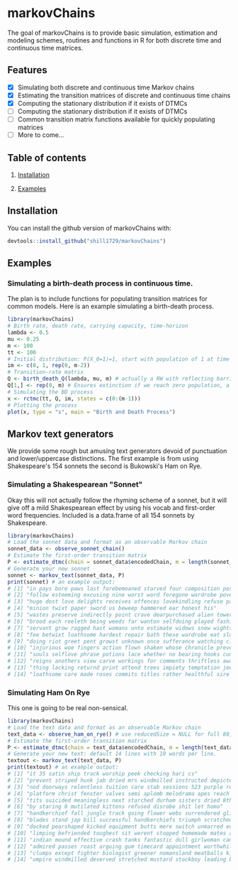
# markovChains

<!-- badges: start -->
<!-- badges: end -->

The goal of markovChains is to provide basic simulation, estimation and modeling schemes, routines and functions in R for both discrete time and continuous time matrices.


## Features

- [x] Simulating both discrete and continuous time Markov chains
- [x] Estimating the transition matrices of discrete and continuous time chains
- [x] Computing the stationary distribution if it exists of DTMCs
- [ ] Computing the stationary distribution if it exists of DTMCs
- [ ] Common transition matrix functions available for quickly populating matrices
- [ ] More to come...

## Table of contents
1. [Installation](#installation)

2. [Examples](#examples)

## Installation

You can install the github version of markovChains with:

``` r
devtools::install_github("shill1729/markovChains")
```

## Examples

### Simulating a birth-death process in continuous time.
The plan is to include functions for populating transition matrices for common models. Here is an example
simulating a birth-death process.
```r
library(markovChains)
# Birth rate, death rate, carrying capacity, time-horizon
lambda <- 0.5
mu <- 0.25
m <- 100
tt <- 100
# Initial distribution: P(X_0=1)=1, start with population of 1 at time zero with 100% chance.
im <- c(0, 1, rep(0, m-2))
# Transition-rate matrix
Q <- birth_death_Q(lambda, mu, m) # actually a RW with reflecting barriers transition rate matrix
Q[1,] <- rep(0, m) # Ensures extinction if we reach zero population, a true BD process transition-rate matrix
# Simulating the BD process
x <- rctmc(tt, Q, im, states = c(0:(m-1)))
# Plotting the process
plot(x, type = "s", main = "Birth and Death Process")
```

## Markov text generators

We provide some rough but amusing text generators devoid of punctuation and lower/uppercase distinctions. The first example is from using Shakespeare's 154 sonnets the second is Bukowski's Ham on Rye.

### Simulating a Shakespearean "Sonnet"

Okay this will not actually follow the rhyming scheme of a sonnet, but it will give off a mild Shakespearean effect by using his vocab and first-order word frequencies. Included is a data.frame of all 154 sonnets by Shakespeare.

```r
library(markovChains)
# Load the sonnet data and format as an observable Markov chain
sonnet_data <- observe_sonnet_chain()
# Estimate the first-order transition matrix
P <- estimate_dtmc(chain = sonnet_data$encodedChain, m = length(sonnet_data$stateSpace))
# Generate your new sonnet
sonnet <- markov_text(sonnet_data, P)
print(sonnet) # an example output:
# [1] "in pays bore paws last forebemoaned starved four composition possessing"            
# [2] "follow esteeming excusing nine worst word foregone wardrobe poverty famine"         
# [3] "huge dost love delights receives offences lovekindling refuse paid lame"            
# [4] "minion twixt paper sword us beweep hammered ear honest his"                         
# [5] "wastes preserve indirectly point crave dearpurchased alien towers oergreen disperse"
# [6] "brood each reeleth being weeds far wanton selfdoing played fashion"                 
# [7] "servant grow ragged hast womans unto estimate widows snow wights"                   
# [8] "fee betwixt loathsome hardest repair bath these wardrobe eat slumbers"              
# [9] "doing riot greet pent growst unknown once sufferance watching closet"               
# [10] "injurious woe fingers action flown shaken whose chronicle prevent dwellers"         
# [11] "souls selflove phrase potions lace whether no bearing hooks cunning"                
# [12] "reigns anothers view carve workings for comments thriftless awakes sufferance"      
# [13] "thing lacking returnd print attend trees impiety temptation jewels slain"           
# [14] "loathsome care made roses commits titles rather healthful sire wars"
```

### Simulating Ham On Rye

This one is going to be real non-sensical. 

```r
library(markovChains)
# Load the text data and format as an observable Markov chain
text_data <- observe_ham_on_rye() # use reducedSize = NULL for full 80,000 word chain
# Estimate the first-order transition matrix
P <- estimate_dtmc(chain = text_data$encodedChain, m = length(text_data$stateSpace))
# Generate your new text: default 14 lines with 10 words per line.
textout <- markov_text(text_data, P)
print(textout) # an example output:
# [1] "it 35 satin ship track worship peek checking hari cs"                                   
# [2] "prevent striped hunk jab dried mrs windmilled instructed depicted ma"                   
# [3] "nod doorways relentless tuition care stab sessions 523 purple rooting"                  
# [4] "platform christ fenster valves semi aplomb melodrama apes reach hoho"                   
# [5] "tits suicided meaningless next starched durham sisters dried 8th batter"                
# [6] "by staring 8 mutilated kittens refused disrobe shit let homo"                           
# [7] "handkerchief fall jungle track going flower webs surrendered glistening items"          
# [8] "blades stand jap bill successful handkerchiefs triumph scratched pomp corps"            
# [9] "docked pearshaped kicked equipment butts mere switch unmarred everybodys fly"           
# [10] "limping befriended toughest sit werent stopped homemade mates adopted energy"           
# [11] "indian mound effective crash tanks fantastic dull girlwoman candle fidget"              
# [12] "admired passes roast arguing gum timecard appointment worthwhile to rightwing"          
# [13] "clumps except fighter biologist greener nomansland meatballs kickoff equipment firm"    
# [14] "umpire windmilled deserved stretched mustard stockboy leading blackboards points morris"
```
